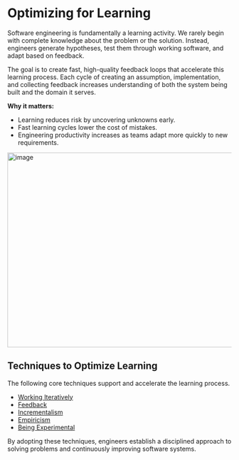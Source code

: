 # Optimizing for Learning

Software engineering is fundamentally a learning activity. We rarely begin with complete knowledge about the problem or the solution. Instead, engineers generate hypotheses, test them through working software, and adapt based on feedback.  

The goal is to create fast, high-quality feedback loops that accelerate this learning process. Each cycle of creating an assumption, implementation, and collecting feedback increases understanding of both the system being built and the domain it serves.  

**Why it matters:**  
- Learning reduces risk by uncovering unknowns early.  
- Fast learning cycles lower the cost of mistakes.  
- Engineering productivity increases as teams adapt more quickly to new requirements.  

<img width="575" height="437" alt="image" src="https://github.com/user-attachments/assets/a2222ebb-7b75-42b6-b13e-012c65d1034e" />

## Techniques to Optimize Learning

The following core techniques support and accelerate the learning process.

- [Working Iteratively](./WorkingIteratively.md)  
- [Feedback](./Feedback.md)  
- [Incrementalism](./Incrementalism.md)  
- [Empiricism](./Empiricism.md)  
- [Being Experimental](./Experimentalism.md)  



By adopting these techniques, engineers establish a disciplined approach to solving problems and continuously improving software systems.
